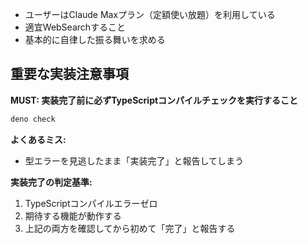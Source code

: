 - ユーザーはClaude Maxプラン（定額使い放題）を利用している
- 適宜WebSearchすること
- 基本的に自律した振る舞いを求める


## 重要な実装注意事項

**MUST: 実装完了前に必ずTypeScriptコンパイルチェックを実行すること**
```bash
deno check
```

**よくあるミス:**
- 型エラーを見逃したまま「実装完了」と報告してしまう

**実装完了の判定基準:**
1. TypeScriptコンパイルエラーゼロ
2. 期待する機能が動作する
3. 上記の両方を確認してから初めて「完了」と報告する